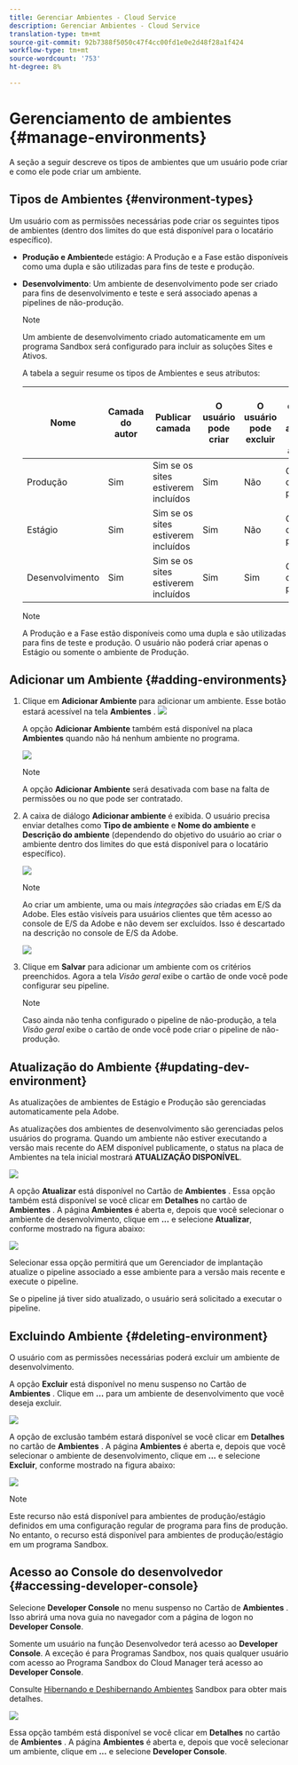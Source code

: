 ```yaml
---
title: Gerenciar Ambientes - Cloud Service
description: Gerenciar Ambientes - Cloud Service
translation-type: tm+mt
source-git-commit: 92b7388f5050c47f4cc00fd1e0e2d48f28a1f424
workflow-type: tm+mt
source-wordcount: '753'
ht-degree: 8%

---
```



# Gerenciamento de ambientes {#manage-environments}

A seção a seguir descreve os tipos de ambientes que um usuário pode criar e como ele pode criar um ambiente.

## Tipos de Ambientes {#environment-types}

Um usuário com as permissões necessárias pode criar os seguintes tipos de ambientes (dentro dos limites do que está disponível para o locatário específico).

* **Produção e Ambiente**de estágio:
A Produção e a Fase estão disponíveis como uma dupla e são utilizadas para fins de teste e produção.

* **Desenvolvimento**: Um ambiente de desenvolvimento pode ser criado para fins de desenvolvimento e teste e será associado apenas a pipelines de não-produção.

   >[!NOTE]
   >Um ambiente de desenvolvimento criado automaticamente em um programa Sandbox será configurado para incluir as soluções Sites e Ativos.

   A tabela a seguir resume os tipos de Ambientes e seus atributos:

   | Nome | Camada do autor | Publicar camada | O usuário pode criar | O usuário pode excluir | Pipeline que pode ser associado ao ambiente |
   |--- |--- |--- |--- |---|---|
   | Produção | Sim | Sim se os sites estiverem incluídos | Sim | Não | Gasoduto de produção |
   | Estágio | Sim | Sim se os sites estiverem incluídos | Sim | Não | Gasoduto de produção |
   | Desenvolvimento | Sim | Sim se os sites estiverem incluídos | Sim | Sim | Gasoduto de não produção |

   >[!NOTE]
   >A Produção e a Fase estão disponíveis como uma dupla e são utilizadas para fins de teste e produção.  O usuário não poderá criar apenas o Estágio ou somente o ambiente de Produção.

## Adicionar um Ambiente {#adding-environments}


1. Clique em **Adicionar Ambiente** para adicionar um ambiente. Esse botão estará acessível na tela **Ambientes** .
   ![](assets/environments-tab.png)

   A opção **Adicionar Ambiente** também está disponível na placa **Ambientes** quando não há nenhum ambiente no programa.

   ![](assets/no-environments.png)

   >[!NOTE]
   >A opção **Adicionar Ambiente** será desativada com base na falta de permissões ou no que pode ser contratado.

1. A caixa de diálogo **Adicionar ambiente** é exibida. O usuário precisa enviar detalhes como **Tipo de ambiente** e **Nome do ambiente** e **Descrição do ambiente** (dependendo do objetivo do usuário ao criar o ambiente dentro dos limites do que está disponível para o locatário específico).

   ![](assets/add-environment2.png)

   >[!NOTE]
   >Ao criar um ambiente, uma ou mais *integrações* são criadas em E/S da Adobe. Eles estão visíveis para usuários clientes que têm acesso ao console de E/S da Adobe e não devem ser excluídos. Isso é descartado na descrição no console de E/S da Adobe.

   ![](assets/add-environment-image1.png)

1. Clique em **Salvar** para adicionar um ambiente com os critérios preenchidos.  Agora a tela *Visão geral* exibe o cartão de onde você pode configurar seu pipeline.

   >[!NOTE]
   >Caso ainda não tenha configurado o pipeline de não-produção, a tela *Visão geral* exibe o cartão de onde você pode criar o pipeline de não-produção.

## Atualização do Ambiente {#updating-dev-environment}

As atualizações de ambientes de Estágio e Produção são gerenciadas automaticamente pela Adobe.

As atualizações dos ambientes de desenvolvimento são gerenciadas pelos usuários do programa. Quando um ambiente não estiver executando a versão mais recente do AEM disponível publicamente, o status na placa de Ambientes na tela inicial mostrará **ATUALIZAÇÃO DISPONÍVEL**.

![](assets/update-environ-1.png)


A opção **Atualizar** está disponível no Cartão de **Ambientes** .
Essa opção também está disponível se você clicar em **Detalhes** no cartão de **Ambientes** . A página **Ambientes** é aberta e, depois que você selecionar o ambiente de desenvolvimento, clique em **...** e selecione **Atualizar**, conforme mostrado na figura abaixo:

![](assets/environments-screen-update.png)

Selecionar essa opção permitirá que um Gerenciador de implantação atualize o pipeline associado a esse ambiente para a versão mais recente e execute o pipeline.

Se o pipeline já tiver sido atualizado, o usuário será solicitado a executar o pipeline.

## Excluindo Ambiente {#deleting-environment}

O usuário com as permissões necessárias poderá excluir um ambiente de desenvolvimento.

A opção **Excluir** está disponível no menu suspenso no Cartão de **Ambientes** . Clique em **...** para um ambiente de desenvolvimento que você deseja excluir.

![](assets/environ-delete.png)

A opção de exclusão também estará disponível se você clicar em **Detalhes** no cartão de **Ambientes** . A página **Ambientes** é aberta e, depois que você selecionar o ambiente de desenvolvimento, clique em **...** e selecione **Excluir**, conforme mostrado na figura abaixo:

![](assets/environ-delete-2.png)


>[!NOTE]
Este recurso não está disponível para ambientes de produção/estágio definidos em uma configuração regular de programa para fins de produção. No entanto, o recurso está disponível para ambientes de produção/estágio em um programa Sandbox.

## Acesso ao Console do desenvolvedor {#accessing-developer-console}

Selecione **Developer Console** no menu suspenso no Cartão de **Ambientes** . Isso abrirá uma nova guia no navegador com a página de logon no **Developer Console**.

Somente um usuário na função Desenvolvedor terá acesso ao **Developer Console**. A exceção é para Programas Sandbox, nos quais qualquer usuário com acesso ao Programa Sandbox do Cloud Manager terá acesso ao **Developer Console**.

Consulte [Hibernando e Deshibernando Ambientes](https://docs.adobe.com/content/help/en/experience-manager-cloud-service/onboarding/getting-access/cloud-service-programs/sandbox-programs.html#hibernating-introduction) Sandbox para obter mais detalhes.


![](assets/environ-dev-console.png)

Essa opção também está disponível se você clicar em **Detalhes** no cartão de **Ambientes** . A página **Ambientes** é aberta e, depois que você selecionar um ambiente, clique em **...** e selecione **Developer Console**.

